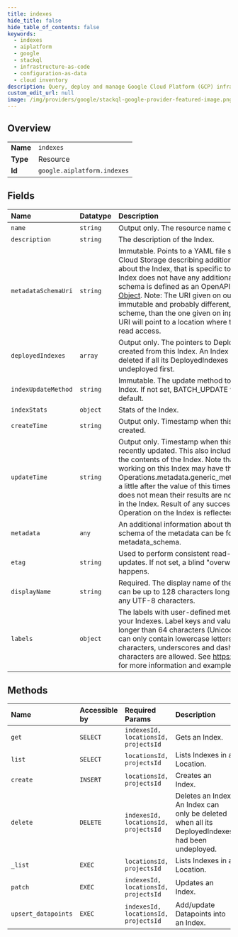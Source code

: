 ```yaml
---
title: indexes
hide_title: false
hide_table_of_contents: false
keywords:
  - indexes
  - aiplatform
  - google    
  - stackql
  - infrastructure-as-code
  - configuration-as-data
  - cloud inventory
description: Query, deploy and manage Google Cloud Platform (GCP) infrastructure and resources using SQL
custom_edit_url: null
image: /img/providers/google/stackql-google-provider-featured-image.png
---
```

  
    

## Overview
<table><tbody>
<tr><td><b>Name</b></td><td><code>indexes</code></td></tr>
<tr><td><b>Type</b></td><td>Resource</td></tr>
<tr><td><b>Id</b></td><td><code>google.aiplatform.indexes</code></td></tr>
</tbody></table>

## Fields
| Name | Datatype | Description |
|:-----|:---------|:------------|
| `name` | `string` | Output only. The resource name of the Index. |
| `description` | `string` | The description of the Index. |
| `metadataSchemaUri` | `string` | Immutable. Points to a YAML file stored on Google Cloud Storage describing additional information about the Index, that is specific to it. Unset if the Index does not have any additional information. The schema is defined as an OpenAPI 3.0.2 [Schema Object](https://github.com/OAI/OpenAPI-Specification/blob/main/versions/3.0.2.md#schemaObject). Note: The URI given on output will be immutable and probably different, including the URI scheme, than the one given on input. The output URI will point to a location where the user only has a read access. |
| `deployedIndexes` | `array` | Output only. The pointers to DeployedIndexes created from this Index. An Index can be only deleted if all its DeployedIndexes had been undeployed first. |
| `indexUpdateMethod` | `string` | Immutable. The update method to use with this Index. If not set, BATCH_UPDATE will be used by default. |
| `indexStats` | `object` | Stats of the Index. |
| `createTime` | `string` | Output only. Timestamp when this Index was created. |
| `updateTime` | `string` | Output only. Timestamp when this Index was most recently updated. This also includes any update to the contents of the Index. Note that Operations working on this Index may have their Operations.metadata.generic_metadata.update_time a little after the value of this timestamp, yet that does not mean their results are not already reflected in the Index. Result of any successfully completed Operation on the Index is reflected in it. |
| `metadata` | `any` | An additional information about the Index; the schema of the metadata can be found in metadata_schema. |
| `etag` | `string` | Used to perform consistent read-modify-write updates. If not set, a blind "overwrite" update happens. |
| `displayName` | `string` | Required. The display name of the Index. The name can be up to 128 characters long and can consist of any UTF-8 characters. |
| `labels` | `object` | The labels with user-defined metadata to organize your Indexes. Label keys and values can be no longer than 64 characters (Unicode codepoints), can only contain lowercase letters, numeric characters, underscores and dashes. International characters are allowed. See https://goo.gl/xmQnxf for more information and examples of labels. |
## Methods
| Name | Accessible by | Required Params | Description |
|:-----|:--------------|:----------------|:------------|
| `get` | `SELECT` | `indexesId, locationsId, projectsId` | Gets an Index. |
| `list` | `SELECT` | `locationsId, projectsId` | Lists Indexes in a Location. |
| `create` | `INSERT` | `locationsId, projectsId` | Creates an Index. |
| `delete` | `DELETE` | `indexesId, locationsId, projectsId` | Deletes an Index. An Index can only be deleted when all its DeployedIndexes had been undeployed. |
| `_list` | `EXEC` | `locationsId, projectsId` | Lists Indexes in a Location. |
| `patch` | `EXEC` | `indexesId, locationsId, projectsId` | Updates an Index. |
| `upsert_datapoints` | `EXEC` | `indexesId, locationsId, projectsId` | Add/update Datapoints into an Index. |
